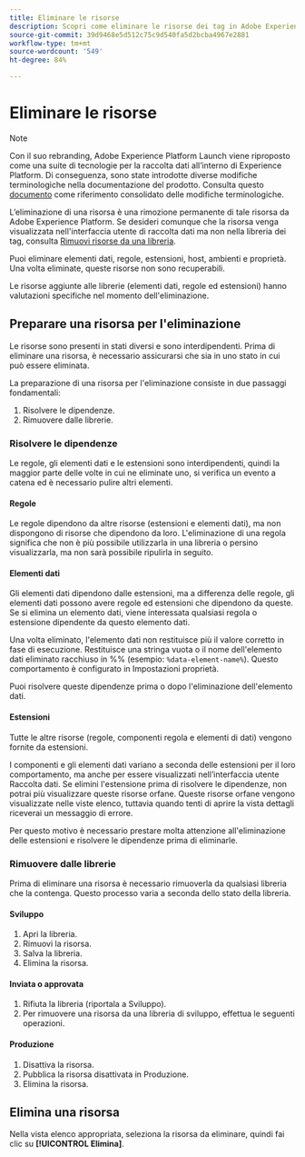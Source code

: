 ```yaml
---
title: Eliminare le risorse
description: Scopri come eliminare le risorse dei tag in Adobe Experience Platform.
source-git-commit: 39d9468e5d512c75c9d540fa5d2bcba4967e2881
workflow-type: tm+mt
source-wordcount: '549'
ht-degree: 84%

---
```


# Eliminare le risorse

>[!NOTE]
>
>Con il suo rebranding, Adobe Experience Platform Launch viene riproposto come una suite di tecnologie per la raccolta dati all’interno di Experience Platform. Di conseguenza, sono state introdotte diverse modifiche terminologiche nella documentazione del prodotto. Consulta questo [documento](../../term-updates.md) come riferimento consolidato delle modifiche terminologiche.

L’eliminazione di una risorsa è una rimozione permanente di tale risorsa da Adobe Experience Platform. Se desideri comunque che la risorsa venga visualizzata nell&#39;interfaccia utente di raccolta dati ma non nella libreria dei tag, consulta [Rimuovi risorse da una libreria](remove-resources-from-library.md).

Puoi eliminare elementi dati, regole, estensioni, host, ambienti e proprietà. Una volta eliminate, queste risorse non sono recuperabili.

Le risorse aggiunte alle librerie (elementi dati, regole ed estensioni) hanno valutazioni specifiche nel momento dell&#39;eliminazione.

## Preparare una risorsa per l&#39;eliminazione

Le risorse sono presenti in stati diversi e sono interdipendenti. Prima di eliminare una risorsa, è necessario assicurarsi che sia in uno stato in cui può essere eliminata.

La preparazione di una risorsa per l&#39;eliminazione consiste in due passaggi fondamentali:

1. Risolvere le dipendenze.
1. Rimuovere dalle librerie.

### Risolvere le dipendenze

Le regole, gli elementi dati e le estensioni sono interdipendenti, quindi la maggior parte delle volte in cui ne eliminate uno, si verifica un evento a catena ed è necessario pulire altri elementi.

#### Regole

Le regole dipendono da altre risorse (estensioni e elementi dati), ma non dispongono di risorse che dipendono da loro. L&#39;eliminazione di una regola significa che non è più possibile utilizzarla in una libreria o persino visualizzarla, ma non sarà possibile ripulirla in seguito.

#### Elementi dati

Gli elementi dati dipendono dalle estensioni, ma a differenza delle regole, gli elementi dati possono avere regole ed estensioni che dipendono da queste. Se si elimina un elemento dati, viene interessata qualsiasi regola o estensione dipendente da questo elemento dati.

Una volta eliminato, l&#39;elemento dati non restituisce più il valore corretto in fase di esecuzione. Restituisce una stringa vuota o il nome dell&#39;elemento dati eliminato racchiuso in %% (esempio: `%data-element-name%`). Questo comportamento è configurato in Impostazioni proprietà.

Puoi risolvere queste dipendenze prima o dopo l&#39;eliminazione dell&#39;elemento dati.

#### Estensioni

Tutte le altre risorse (regole, componenti regola e elementi di dati) vengono fornite da estensioni.

I componenti e gli elementi dati variano a seconda delle estensioni per il loro comportamento, ma anche per essere visualizzati nell’interfaccia utente Raccolta dati. Se elimini l&#39;estensione prima di risolvere le dipendenze, non potrai più visualizzare queste risorse orfane. Queste risorse orfane vengono visualizzate nelle viste elenco, tuttavia quando tenti di aprire la vista dettagli riceverai un messaggio di errore.

Per questo motivo è necessario prestare molta attenzione all&#39;eliminazione delle estensioni e risolvere le dipendenze prima di eliminarle.

### Rimuovere dalle librerie

Prima di eliminare una risorsa è necessario rimuoverla da qualsiasi libreria che la contenga. Questo processo varia a seconda dello stato della libreria.

#### Sviluppo

1. Apri la libreria.
1. Rimuovi la risorsa.
1. Salva la libreria.
1. Elimina la risorsa.

#### Inviata o approvata

1. Rifiuta la libreria (riportala a Sviluppo).
1. Per rimuovere una risorsa da una libreria di sviluppo, effettua le seguenti operazioni.

#### Produzione

1. Disattiva la risorsa.
1. Pubblica la risorsa disattivata in Produzione.
1. Elimina la risorsa.

## Elimina una risorsa

Nella vista elenco appropriata, seleziona la risorsa da eliminare, quindi fai clic su **[!UICONTROL Elimina]**.

